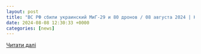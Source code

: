 ```yaml
---
layout: post
title: "ВС РФ сбили украинский МиГ-29 и 80 дронов / 08 августа 2024 | Конфликт на Украине, Новости дня 08.08.24"
date: 2024-08-08 12:30:33 +0000
categories: [news]
---
```


[Читати далі](https://newdaynews.ru/ukraine/834409.html)
